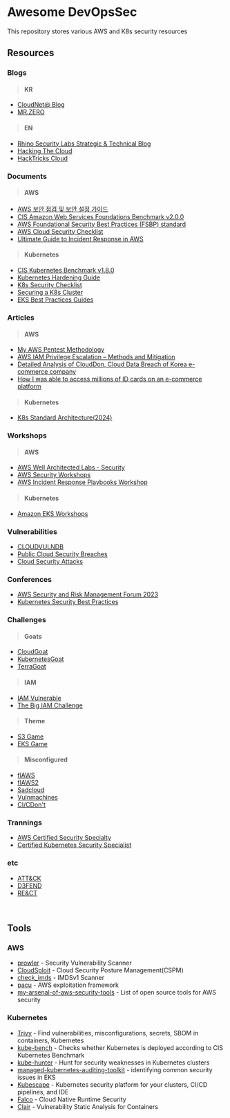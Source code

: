 # Awesome DevOpsSec

This repository stores various AWS and K8s security resources

## Resources

### Blogs
> #### KR
- [CloudNet@ Blog](https://gasidaseo.notion.site/gasidaseo/CloudNet-Blog-c9dfa44a27ff431dafdd2edacc8a1863)
- [MR.ZERO](https://mr-zero.tistory.com/)
> #### EN
- [Rhino Security Labs Strategic & Technical Blog](https://rhinosecuritylabs.com/blog/?category=aws,cloud-security)
- [Hacking The Cloud](https://hackingthe.cloud/)
- [HackTricks Cloud](https://cloud.hacktricks.xyz/pentesting-cloud/aws-security)

### Documents
> #### AWS
- [AWS 보안 점검 및 보안 설정 가이드](https://rogue-gouda-f87.notion.site/AWS-de0b5749d03b464ea2e555cba3974d0b)
- [CIS Amazon Web Services Foundations Benchmark v2.0.0](https://downloads.cisecurity.org/#/)
- [AWS Foundational Security Best Practices (FSBP) standard](https://docs.aws.amazon.com/securityhub/latest/userguide/fsbp-standard.html?fbclid=IwAR1G_Me8JWLdln5QdCbtOobzLkbG5pNtZX3RhkxXWynZa6ZIMsadtE5ZkWc_aem_th_AcNTJ4ku8j1NdTdF8W3tjUKcBGe0vWbKvIQNV3ibO00ezQaBCG8PyGYu5Tf35q8mt1s)
- [AWS Cloud Security Checklist](https://securitycipher.com/aws-security-checklist/)
- [Ultimate Guide to Incident Response in AWS](https://14518100.fs1.hubspotusercontent-na1.net/hubfs/14518100/Playbooks/Playbook_Ultimate%20Guide%20to%20Incident%20Response%20in%20AWS.pdf)
> #### Kubernetes
- [CIS Kubernetes Benchmark v1.8.0](https://downloads.cisecurity.org/#/)
- [Kubernetes Hardening Guide](https://media.defense.gov/2022/Aug/29/2003066362/-1/-1/0/CTR_KUBERNETES_HARDENING_GUIDANCE_1.2_20220829.PDF)
- [K8s Security Checklist](https://kubernetes.io/docs/concepts/security/security-checklist/)
- [Securing a K8s Cluster](https://kubernetes.io/docs/tasks/administer-cluster/securing-a-cluster/)
- [EKS Best Practices Guides](https://aws.github.io/aws-eks-best-practices/)

### Articles
> #### AWS
- [My AWS Pentest Methodology](https://medium.com/@MorattiSec/my-aws-pentest-methodology-14c333b7fb58)
- [AWS IAM Privilege Escalation – Methods and Mitigation](https://rhinosecuritylabs.com/aws/aws-privilege-escalation-methods-mitigation/)
- [Detailed Analysis of CloudDon, Cloud Data Breach of Korea e-commerce company](https://medium.com/s2wblog/detailed-analysis-of-clouddon-cloud-data-breach-of-korea-e-commerce-company-948c3a5df90d)
- [How I was able to access millions of ID cards on an e-commerce platform](https://sanggiero.com/posts/how-i-was-able-to-access-millions-id-cards-e-commerce/)
> #### Kubernetes
- [K8s Standard Architecture(2024)](https://github.com/sysnet4admin/_Book_k8sInfra/blob/main/docs/k8s-stnd-arch/2024/2024-k8s-stnd-arch.pdf)

### Workshops
> #### AWS
- [AWS Well Architected Labs - Security](https://wellarchitectedlabs.com/security/)
- [AWS Security Workshops](https://awssecworkshops.com/)
- [AWS Incident Response Playbooks Workshop](https://catalog.us-east-1.prod.workshops.aws/workshops/43742d64-6a5e-45ea-9339-cbb3fb26944e/en-US)
> #### Kubernetes
- [Amazon EKS Workshops](https://awskrug.github.io/eks-workshop/)

### Vulnerabilities
- [CLOUDVULNDB](https://www.cloudvulndb.org/)
- [Public Cloud Security Breaches](https://www.breaches.cloud/)
- [Cloud Security Attacks](https://github.com/CyberSecurityUP/Cloud-Security-Attacks?tab=readme-ov-file)

### Conferences
- [AWS Security and Risk Management Forum 2023](https://www.awssecevents.com/ondemandtracks/)
- [Kubernetes Security Best Practices](https://www.youtube.com/watch?v=wqsUfvRyYpw&t=123s&ab_channel=CNCF%5BCloudNativeComputingFoundation%5D)

### Challenges
> #### Goats
- [CloudGoat](https://github.com/RhinoSecurityLabs/cloudgoat)
- [KubernetesGoat](https://github.com/madhuakula/kubernetes-goat)
- [TerraGoat](https://github.com/bridgecrewio/terragoat)
> #### IAM
- [IAM Vulnerable](https://github.com/BishopFox/iam-vulnerable)
- [The Big IAM Challenge](https://bigiamchallenge.com/challenge/1)
> #### Theme
- [S3 Game](http://s3game-level1.s3-website.us-east-2.amazonaws.com/level1.html)
- [EKS Game](https://eksclustergames.com/)
> #### Misconfigured
- [flAWS](http://flaws.cloud/)
- [flAWS2](http://flaws2.cloud/)
- [Sadcloud](https://github.com/nccgroup/sadcloud)
- [Vulnmachines](https://www.vulnmachines.com/index.php)
- [CI/CDon't](https://hackingthe.cloud/aws/capture_the_flag/cicdont/)

### Trannings
- [AWS Certified Security Specialty](https://www.udemy.com/course/ultimate-aws-certified-security-specialty/)
- [Certified Kubernetes Security Specialist](https://www.udemy.com/course/certified-kubernetes-security-specialist/)

### etc
- [ATT&CK](https://attack.mitre.org/#)
- [D3FEND](https://d3fend.mitre.org/)
- [RE&CT](https://atc-project.github.io/atc-react/)
<br>

## Tools
### AWS
- [prowler](https://github.com/prowler-cloud/prowler) - Security Vulnerability Scanner
- [CloudSploit](https://github.com/aquasecurity/cloudsploit) - Cloud Security Posture Management(CSPM) 
- [check_imds](https://github.com/zer0-kr/SecOpsTools/blob/main/aws/check_imds.py) - IMDSv1 Scanner
- [pacu](https://github.com/RhinoSecurityLabs/pacu) - AWS exploitation framework
- [my-arsenal-of-aws-security-tools](https://github.com/toniblyx/my-arsenal-of-aws-security-tools) - List of open source tools for AWS security

### Kubernetes
- [Trivy](https://github.com/aquasecurity/trivy) - Find vulnerabilities, misconfigurations, secrets, SBOM in containers, Kubernetes
- [kube-bench](https://github.com/aquasecurity/kube-bench) - Checks whether Kubernetes is deployed according to CIS Kubernetes Benchmark 
- [kube-hunter](https://github.com/aquasecurity/kube-hunter) - Hunt for security weaknesses in Kubernetes clusters
- [managed-kubernetes-auditing-toolkit](https://github.com/DataDog/managed-kubernetes-auditing-toolkit) - identifying common security issues in EKS
- [Kubescape](https://github.com/kubescape/kubescape) - Kubernetes security platform for your clusters, CI/CD pipelines, and IDE
- [Falco](https://github.com/falcosecurity/falco) - Cloud Native Runtime Security
- [Clair](https://github.com/quay/clair) - Vulnerability Static Analysis for Containers

